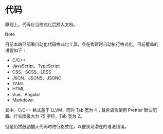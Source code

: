 # 代码

原则上，代码应当格式化后插入文档。

> [!note]
>
> 目前本站已部署自动化代码格式化工具，会在构建时自动执行格式化，目前覆盖的语言如下：
>
> - C/C++
> - JavaScript、TypeScript
> - CSS、SCSS、LESS
> - JSON、JSON5、JSONC
> - YAML
> - HTML
> - Vue、Angular
> - Markdown
>
> 其中，C/C++ 格式基于 LLVM，同时 Tab 宽为 4；其余语言使用 Prettier 默认配置。行长度最大为 75 字符，Tab 宽为 2。
>
> 但是仍然鼓励插入代码时进行格式化，以便发现潜在的语法错误。
